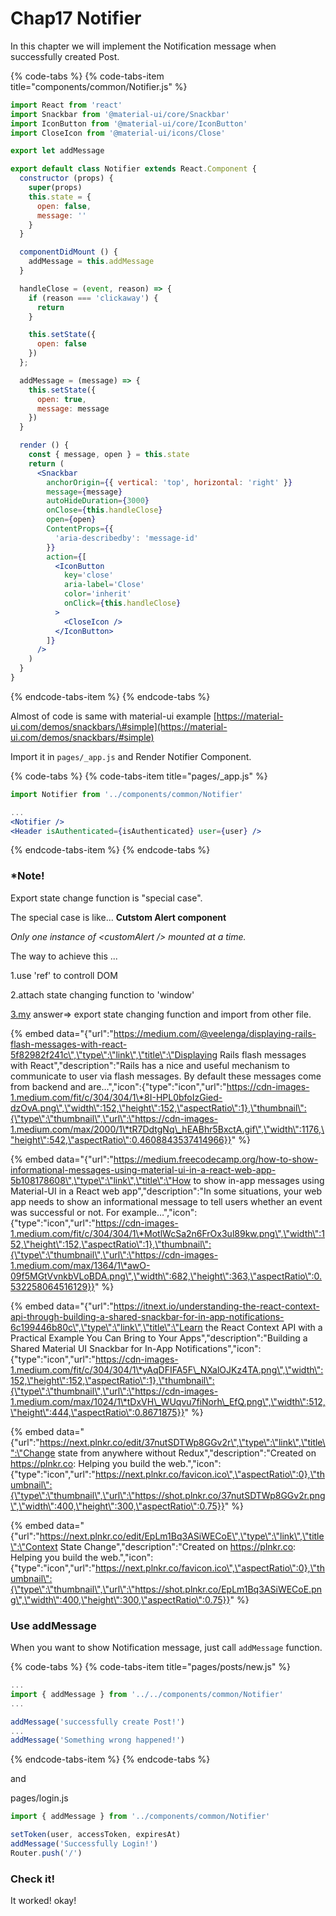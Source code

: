 # Chap17 Notifier

In this chapter we will implement the Notification message when successfully created Post.



{% code-tabs %}
{% code-tabs-item title="components/common/Notifier.js" %}
```jsx
import React from 'react'
import Snackbar from '@material-ui/core/Snackbar'
import IconButton from '@material-ui/core/IconButton'
import CloseIcon from '@material-ui/icons/Close'

export let addMessage

export default class Notifier extends React.Component {
  constructor (props) {
    super(props)
    this.state = {
      open: false,
      message: ''
    }
  }

  componentDidMount () {
    addMessage = this.addMessage
  }

  handleClose = (event, reason) => {
    if (reason === 'clickaway') {
      return
    }

    this.setState({
      open: false
    })
  };

  addMessage = (message) => {
    this.setState({
      open: true,
      message: message
    })
  }

  render () {
    const { message, open } = this.state
    return (
      <Snackbar
        anchorOrigin={{ vertical: 'top', horizontal: 'right' }}
        message={message}
        autoHideDuration={3000}
        onClose={this.handleClose}
        open={open}
        ContentProps={{
          'aria-describedby': 'message-id'
        }}
        action={[
          <IconButton
            key='close'
            aria-label='Close'
            color='inherit'
            onClick={this.handleClose}
          >
            <CloseIcon />
          </IconButton>
        ]}
      />
    )
  }
}
```
{% endcode-tabs-item %}
{% endcode-tabs %}

Almost of code is same with material-ui example [https://material-ui.com/demos/snackbars/\#simple](https://material-ui.com/demos/snackbars/#simple)



Import it in `pages/_app.js` and Render Notifier Component.

{% code-tabs %}
{% code-tabs-item title="pages/\_app.js" %}
```jsx
import Notifier from '../components/common/Notifier'

...
<Notifier />
<Header isAuthenticated={isAuthenticated} user={user} />
```
{% endcode-tabs-item %}
{% endcode-tabs %}



### \*Note!

Export state change function is "special case".

The special case is like... **Cutstom Alert component**

_Only one instance of &lt;customAlert /&gt; mounted at a time._

The way to achieve this ...

1.use 'ref' to controll DOM

2.attach state changing function to 'window'

[3.my](https://3.my/) answer=&gt; export state changing function and import from other file.



{% embed data="{\"url\":\"https://medium.com/@veelenga/displaying-rails-flash-messages-with-react-5f82982f241c\",\"type\":\"link\",\"title\":\"Displaying Rails flash messages with React\",\"description\":\"Rails has a nice and useful mechanism to communicate to user via flash messages. By default these messages come from backend and are…\",\"icon\":{\"type\":\"icon\",\"url\":\"https://cdn-images-1.medium.com/fit/c/304/304/1\*8I-HPL0bfoIzGied-dzOvA.png\",\"width\":152,\"height\":152,\"aspectRatio\":1},\"thumbnail\":{\"type\":\"thumbnail\",\"url\":\"https://cdn-images-1.medium.com/max/2000/1\*tR7DdtgNq\_hEABhr5BxctA.gif\",\"width\":1176,\"height\":542,\"aspectRatio\":0.4608843537414966}}" %}



{% embed data="{\"url\":\"https://medium.freecodecamp.org/how-to-show-informational-messages-using-material-ui-in-a-react-web-app-5b108178608\",\"type\":\"link\",\"title\":\"How to show in-app messages using Material-UI in a React web app\",\"description\":\"In some situations, your web app needs to show an informational message to tell users whether an event was successful or not. For example…\",\"icon\":{\"type\":\"icon\",\"url\":\"https://cdn-images-1.medium.com/fit/c/304/304/1\*MotlWcSa2n6FrOx3ul89kw.png\",\"width\":152,\"height\":152,\"aspectRatio\":1},\"thumbnail\":{\"type\":\"thumbnail\",\"url\":\"https://cdn-images-1.medium.com/max/1364/1\*awO-09f5MGtVvnkbVLoBDA.png\",\"width\":682,\"height\":363,\"aspectRatio\":0.532258064516129}}" %}

{% embed data="{\"url\":\"https://itnext.io/understanding-the-react-context-api-through-building-a-shared-snackbar-for-in-app-notifications-6c199446b80c\",\"type\":\"link\",\"title\":\"Learn the React Context API with a Practical Example You Can Bring to Your Apps\",\"description\":\"Building a Shared Material UI Snackbar for In-App Notifications\",\"icon\":{\"type\":\"icon\",\"url\":\"https://cdn-images-1.medium.com/fit/c/304/304/1\*yAqDFIFA5F\_NXalOJKz4TA.png\",\"width\":152,\"height\":152,\"aspectRatio\":1},\"thumbnail\":{\"type\":\"thumbnail\",\"url\":\"https://cdn-images-1.medium.com/max/1024/1\*tDxVH\_WUqvu7fiNorh\_EfQ.png\",\"width\":512,\"height\":444,\"aspectRatio\":0.8671875}}" %}



{% embed data="{\"url\":\"https://next.plnkr.co/edit/37nutSDTWp8GGv2r\",\"type\":\"link\",\"title\":\"Change state from anywhere without Redux\",\"description\":\"Created on https://plnkr.co: Helping you build the web.\",\"icon\":{\"type\":\"icon\",\"url\":\"https://next.plnkr.co/favicon.ico\",\"aspectRatio\":0},\"thumbnail\":{\"type\":\"thumbnail\",\"url\":\"https://shot.plnkr.co/37nutSDTWp8GGv2r.png\",\"width\":400,\"height\":300,\"aspectRatio\":0.75}}" %}

{% embed data="{\"url\":\"https://next.plnkr.co/edit/EpLm1Bq3ASiWECoE\",\"type\":\"link\",\"title\":\"Context State Change\",\"description\":\"Created on https://plnkr.co: Helping you build the web.\",\"icon\":{\"type\":\"icon\",\"url\":\"https://next.plnkr.co/favicon.ico\",\"aspectRatio\":0},\"thumbnail\":{\"type\":\"thumbnail\",\"url\":\"https://shot.plnkr.co/EpLm1Bq3ASiWECoE.png\",\"width\":400,\"height\":300,\"aspectRatio\":0.75}}" %}

### Use addMessage

When you want to show Notification message, just call `addMessage` function.

{% code-tabs %}
{% code-tabs-item title="pages/posts/new.js" %}
```jsx
...
import { addMessage } from '../../components/common/Notifier'
...

addMessage('successfully create Post!')
...
addMessage('Something wrong happened!')
```
{% endcode-tabs-item %}
{% endcode-tabs %}

and

pages/login.js

```jsx
import { addMessage } from '../components/common/Notifier'

setToken(user, accessToken, expiresAt)
addMessage('Successfully Login!')
Router.push('/')
```

### Check it!

It worked! okay!

